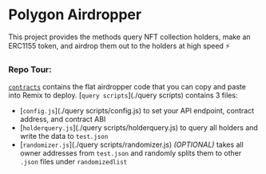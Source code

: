 # Polygon Airdropper

This project provides the methods query NFT collection holders, make an ERC1155 token, and airdrop them out to the holders at high speed ⚡

### Repo Tour:

[`contracts`](./contracts) contains the flat airdropper code that you can copy and paste into Remix to deploy.
[`query scripts`](./query scripts) contains 3 files:
- [`config.js`](./query scripts/config.js) to set your API endpoint, contract address, and contract ABI
- [`holderquery.js`](./query scripts/holderquery.js) to query all holders and write the data to `test.json`
- [`randomizer.js`](./query scripts/randomizer.js) *(OPTIONAL)* takes all owner addresses from `test.json` and randomly splits them to other  `.json` files under `randomizedlist`
